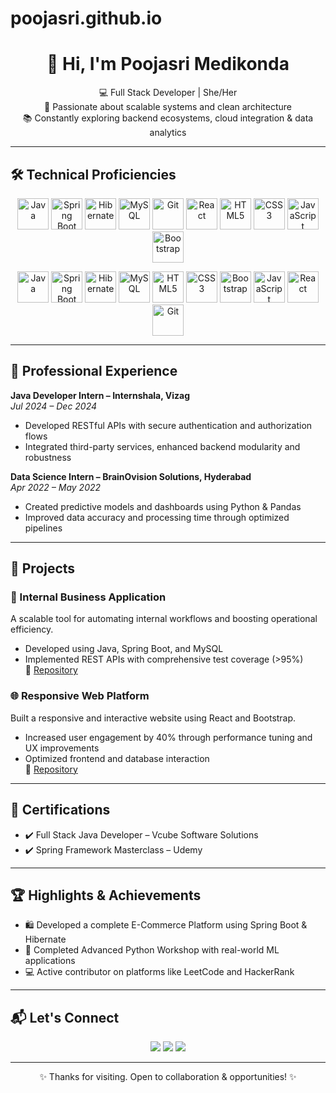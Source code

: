 # poojasri.github.io

<h1 align="center">👋 Hi, I'm Poojasri Medikonda</h1>

<p align="center">
💻 Full Stack Developer | She/Her<br/>
🚀 Passionate about scalable systems and clean architecture<br/>
📚 Constantly exploring backend ecosystems, cloud integration & data analytics
</p>

---

## 🛠️ Technical Proficiencies

<p align="center">
  <img src="https://cdn.jsdelivr.net/gh/devicons/devicon/icons/java/java-original.svg" alt="Java" width="50" height="50"/>
  <img src="https://cdn.jsdelivr.net/gh/devicons/devicon/icons/spring/spring-original.svg" alt="Spring Boot" width="50" height="50"/>
  <img src="https://cdn.jsdelivr.net/gh/devicons/devicon/icons/hibernate/hibernate-plain.svg" alt="Hibernate" width="50" height="50"/>
  <img src="https://cdn.jsdelivr.net/gh/devicons/devicon/icons/mysql/mysql-original.svg" alt="MySQL" width="50" height="50"/>
  <img src="https://cdn.jsdelivr.net/gh/devicons/devicon/icons/git/git-original.svg" alt="Git" width="50" height="50"/>
  <img src="https://cdn.jsdelivr.net/gh/devicons/devicon/icons/react/react-original.svg" alt="React" width="50" height="50"/>
  <img src="https://cdn.jsdelivr.net/gh/devicons/devicon/icons/html5/html5-original.svg" alt="HTML5" width="50" height="50"/>
  <img src="https://cdn.jsdelivr.net/gh/devicons/devicon/icons/css3/css3-original.svg" alt="CSS3" width="50" height="50"/>
  <img src="https://cdn.jsdelivr.net/gh/devicons/devicon/icons/javascript/javascript-original.svg" alt="JavaScript" width="50" height="50"/>
  <img src="https://cdn.jsdelivr.net/gh/devicons/devicon/icons/bootstrap/bootstrap-original.svg" alt="Bootstrap" width="50" height="50"/>
</p>
<p align="center">
  <!-- Core Backend -->
  <img src="https://cdn.jsdelivr.net/gh/devicons/devicon/icons/java/java-original.svg" alt="Java" width="50" height="50"/>
  <img src="https://cdn.jsdelivr.net/gh/devicons/devicon/icons/spring/spring-original.svg" alt="Spring Boot" width="50" height="50"/>
  <img src="https://cdn.jsdelivr.net/gh/devicons/devicon/icons/hibernate/hibernate-plain.svg" alt="Hibernate" width="50" height="50"/>
  <img src="https://cdn.jsdelivr.net/gh/devicons/devicon/icons/mysql/mysql-original.svg" alt="MySQL" width="50" height="50"/>

  <!-- Frontend -->
  <img src="https://cdn.jsdelivr.net/gh/devicons/devicon/icons/html5/html5-original.svg" alt="HTML5" width="50" height="50"/>
  <img src="https://cdn.jsdelivr.net/gh/devicons/devicon/icons/css3/css3-original.svg" alt="CSS3" width="50" height="50"/>
  <img src="https://cdn.jsdelivr.net/gh/devicons/devicon/icons/bootstrap/bootstrap-original.svg" alt="Bootstrap" width="50" height="50"/>
  <img src="https://cdn.jsdelivr.net/gh/devicons/devicon/icons/javascript/javascript-original.svg" alt="JavaScript" width="50" height="50"/>
  <img src="https://cdn.jsdelivr.net/gh/devicons/devicon/icons/react/react-original.svg" alt="React" width="50" height="50"/>

  <!-- Tools -->
  <img src="https://cdn.jsdelivr.net/gh/devicons/devicon/icons/git/git-original.svg" alt="Git" width="50" height="50"/>
</p>


---

## 💼 Professional Experience

**Java Developer Intern – Internshala, Vizag**  
*Jul 2024 – Dec 2024*  
- Developed RESTful APIs with secure authentication and authorization flows  
- Integrated third-party services, enhanced backend modularity and robustness

**Data Science Intern – BrainOvision Solutions, Hyderabad**  
*Apr 2022 – May 2022*  
- Created predictive models and dashboards using Python & Pandas  
- Improved data accuracy and processing time through optimized pipelines  

---

## 📂 Projects

### 🔧 Internal Business Application  
A scalable tool for automating internal workflows and boosting operational efficiency.  
- Developed using Java, Spring Boot, and MySQL  
- Implemented REST APIs with comprehensive test coverage (>95%)  
🔗 [Repository](https://github.com/poojasrimedikonda/internal-application)

### 🌐 Responsive Web Platform  
Built a responsive and interactive website using React and Bootstrap.  
- Increased user engagement by 40% through performance tuning and UX improvements  
- Optimized frontend and database interaction  
🔗 [Repository](https://github.com/poojasrimedikonda/responsive-website)

---

## 📜 Certifications

- ✔️ Full Stack Java Developer – Vcube Software Solutions  
- ✔️ Spring Framework Masterclass – Udemy  

---

## 🏆 Highlights & Achievements

- 🛍️ Developed a complete E-Commerce Platform using Spring Boot & Hibernate  
- 🧠 Completed Advanced Python Workshop with real-world ML applications  
- 💻 Active contributor on platforms like LeetCode and HackerRank  

---

## 📬 Let's Connect

<p align="center">
  <a href="https://www.linkedin.com/in/poojasrimedikonda23/"><img src="https://img.shields.io/badge/LinkedIn-blue?style=for-the-badge&logo=linkedin&logoColor=white"/></a>
  <a href="mailto:poojasrimedikonda@gmail.com"><img src="https://img.shields.io/badge/Email-D14836?style=for-the-badge&logo=gmail&logoColor=white"/></a>
  <a href="https://github.com/poojasrimedikonda"><img src="https://img.shields.io/badge/GitHub-181717?style=for-the-badge&logo=github&logoColor=white"/></a>
</p>

---

<p align="center">✨ Thanks for visiting. Open to collaboration & opportunities! ✨</p>
